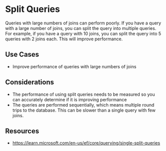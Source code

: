 # Split Queries

Queries with large numbers of joins can perform poorly.  If you have a query with a large number of joins, you can split the query into multiple queries.  For example, if you have a query with 10 joins, you can split the query into 5 queries with 2 joins each.  This will improve performance.

## Use Cases

- Improve performance of queries with large numbers of joins

## Considerations

- The performance of using split queries needs to be measured so you can accurately determine if it is improving performance
- The queries are performed sequentially, which means multiple round trips to the database.  This can be slower than a single query with few joins.

## Resources

- https://learn.microsoft.com/en-us/ef/core/querying/single-split-queries